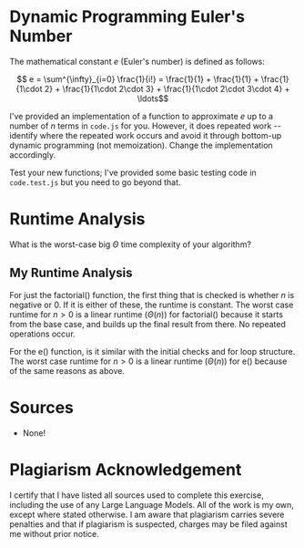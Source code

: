 # Dynamic Programming Euler's Number

The mathematical constant $e$ (Euler's number) is defined as follows:

$$ e = \sum^{\infty}_{i=0} \frac{1}{i!} = \frac{1}{1} + \frac{1}{1} +
\frac{1}{1\cdot 2} + \frac{1}{1\cdot 2\cdot 3} + \frac{1}{1\cdot 2\cdot 3\cdot
4} + \ldots$$

I've provided an implementation of a function to approximate $e$ up to a number
of $n$ terms in `code.js` for you. However, it does repeated work -- identify
where the repeated work occurs and avoid it through bottom-up dynamic
programming (not memoization). Change the implementation accordingly.

Test your new functions; I've provided some basic testing code in `code.test.js`
but you need to go beyond that.

# Runtime Analysis

What is the worst-case big $\Theta$ time complexity of your algorithm?


## My Runtime Analysis

For just the factorial() function, the first thing that is checked is whether $n$ is negative or 0. If it is either of these, the runtime is constant. The worst case runtime for $n > 0$ is a linear runtime ($\Theta(n)$) for factorial() because it starts from the base case, and builds up the final result from there. No repeated operations occur.

For the e() function, is it similar with the initial checks and for loop structure. The worst case runtime for $n > 0$ is a linear runtime ($\Theta(n)$) for e() because of the same reasons as above.

# Sources

- None!

# Plagiarism Acknowledgement

I certify that I have listed all sources used to complete this exercise, including the use of any Large Language Models. All of the work is my own, except where stated otherwise. I am aware that plagiarism carries severe penalties and that if plagiarism is suspected, charges may be filed against me without prior notice.